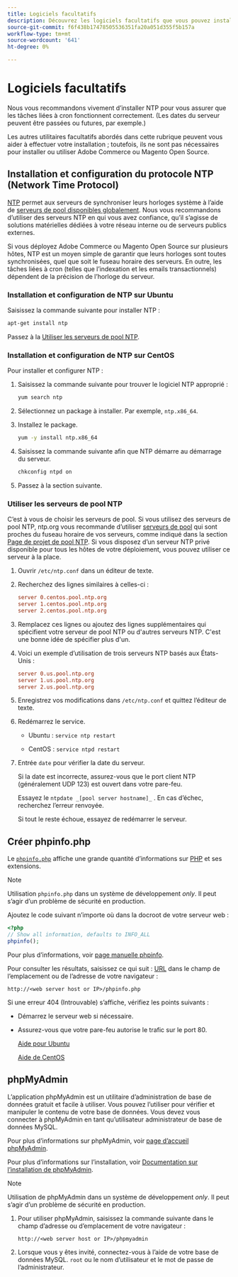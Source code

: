 ```yaml
---
title: Logiciels facultatifs
description: Découvrez les logiciels facultatifs que vous pouvez installer pour prendre en charge les installations sur site d’Adobe Commerce et de Magento Open Source.
source-git-commit: f6f438b17478505536351fa20a051d355f5b157a
workflow-type: tm+mt
source-wordcount: '641'
ht-degree: 0%

---
```



# Logiciels facultatifs

Nous vous recommandons vivement d’installer NTP pour vous assurer que les tâches liées à cron fonctionnent correctement. (Les dates du serveur peuvent être passées ou futures, par exemple.)

Les autres utilitaires facultatifs abordés dans cette rubrique peuvent vous aider à effectuer votre installation ; toutefois, ils ne sont pas nécessaires pour installer ou utiliser Adobe Commerce ou Magento Open Source.

## Installation et configuration du protocole NTP (Network Time Protocol)

[NTP](https://www.ntp.org/) permet aux serveurs de synchroniser leurs horloges système à l’aide de [serveurs de pool disponibles globalement](https://www.ntppool.org/en/). Nous vous recommandons d’utiliser des serveurs NTP en qui vous avez confiance, qu’il s’agisse de solutions matérielles dédiées à votre réseau interne ou de serveurs publics externes.

Si vous déployez Adobe Commerce ou Magento Open Source sur plusieurs hôtes, NTP est un moyen simple de garantir que leurs horloges sont toutes synchronisées, quel que soit le fuseau horaire des serveurs. En outre, les tâches liées à cron (telles que l’indexation et les emails transactionnels) dépendent de la précision de l’horloge du serveur.

### Installation et configuration de NTP sur Ubuntu

Saisissez la commande suivante pour installer NTP :

```bash
apt-get install ntp
```

Passez à la [Utiliser les serveurs de pool NTP](#use-ntp-pool-servers).

### Installation et configuration de NTP sur CentOS

Pour installer et configurer NTP :

1. Saisissez la commande suivante pour trouver le logiciel NTP approprié :

   ```bash
   yum search ntp
   ```

1. Sélectionnez un package à installer. Par exemple, `ntp.x86_64`.

1. Installez le package.

   ```bash
   yum -y install ntp.x86_64
   ```

1. Saisissez la commande suivante afin que NTP démarre au démarrage du serveur.

   ```bash
   chkconfig ntpd on
   ```

1. Passez à la section suivante.

### Utiliser les serveurs de pool NTP

C’est à vous de choisir les serveurs de pool. Si vous utilisez des serveurs de pool NTP, ntp.org vous recommande d’utiliser [serveurs de pool](https://www.ntppool.org/en/) qui sont proches du fuseau horaire de vos serveurs, comme indiqué dans la section [Page de projet de pool NTP](https://www.ntppool.org/en/use.html). Si vous disposez d’un serveur NTP privé disponible pour tous les hôtes de votre déploiement, vous pouvez utiliser ce serveur à la place.

1. Ouvrir `/etc/ntp.conf` dans un éditeur de texte.

1. Recherchez des lignes similaires à celles-ci :

   ```conf
   server 0.centos.pool.ntp.org
   server 1.centos.pool.ntp.org
   server 2.centos.pool.ntp.org
   ```

1. Remplacez ces lignes ou ajoutez des lignes supplémentaires qui spécifient votre serveur de pool NTP ou d&#39;autres serveurs NTP. C&#39;est une bonne idée de spécifier plus d&#39;un.

1. Voici un exemple d’utilisation de trois serveurs NTP basés aux États-Unis :

   ```conf
   server 0.us.pool.ntp.org
   server 1.us.pool.ntp.org
   server 2.us.pool.ntp.org
   ```

1. Enregistrez vos modifications dans `/etc/ntp.conf` et quittez l’éditeur de texte.

1. Redémarrez le service.

   * Ubuntu : `service ntp restart`

   * CentOS : `service ntpd restart`

1. Entrée `date` pour vérifier la date du serveur.

   Si la date est incorrecte, assurez-vous que le port client NTP (généralement UDP 123) est ouvert dans votre pare-feu.

   Essayez le `ntpdate _[pool server hostname]_` . En cas d’échec, recherchez l’erreur renvoyée.

   Si tout le reste échoue, essayez de redémarrer le serveur.

## Créer phpinfo.php

Le [`phpinfo.php`](https://www.php.net/manual/en/function.phpinfo.php) affiche une grande quantité d’informations sur [PHP](https://glossary.magento.com/php) et ses extensions.

>[!NOTE]
>
>Utilisation `phpinfo.php` dans un système de développement _only_. Il peut s’agir d’un problème de sécurité en production.

Ajoutez le code suivant n’importe où dans la docroot de votre serveur web :

```php
<?php
// Show all information, defaults to INFO_ALL
phpinfo();
```

Pour plus d’informations, voir [page manuelle phpinfo](https://www.php.net/manual/en/function.phpinfo.php).

Pour consulter les résultats, saisissez ce qui suit : [URL](https://glossary.magento.com/url) dans le champ de l’emplacement ou de l’adresse de votre navigateur :

```http
http://<web server host or IP>/phpinfo.php
```

Si une erreur 404 (Introuvable) s’affiche, vérifiez les points suivants :

* Démarrez le serveur web si nécessaire.
* Assurez-vous que votre pare-feu autorise le trafic sur le port 80.

   [Aide pour Ubuntu](https://help.ubuntu.com/community/UFW)

   [Aide de CentOS](https://wiki.centos.org/HowTos/Network/IPTables)

## phpMyAdmin

L’application phpMyAdmin est un utilitaire d’administration de base de données gratuit et facile à utiliser. Vous pouvez l’utiliser pour vérifier et manipuler le contenu de votre base de données. Vous devez vous connecter à phpMyAdmin en tant qu’utilisateur administrateur de base de données MySQL.

Pour plus d’informations sur phpMyAdmin, voir [page d’accueil phpMyAdmin](https://www.phpmyadmin.net/).

Pour plus d’informations sur l’installation, voir [Documentation sur l’installation de phpMyAdmin](https://docs.phpmyadmin.net/en/latest/setup.html#quick-install).

>[!NOTE]
>
>Utilisation de phpMyAdmin dans un système de développement _only_. Il peut s’agir d’un problème de sécurité en production.

1. Pour utiliser phpMyAdmin, saisissez la commande suivante dans le champ d’adresse ou d’emplacement de votre navigateur :

   ```http
   http://<web server host or IP>/phpmyadmin
   ```

1. Lorsque vous y êtes invité, connectez-vous à l’aide de votre base de données MySQL. `root` ou le nom d’utilisateur et le mot de passe de l’administrateur.
